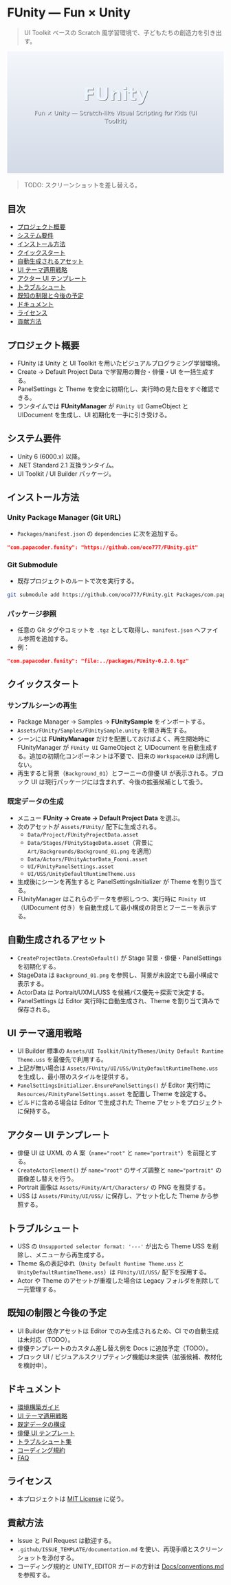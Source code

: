 # FUnity — Fun × Unity

> UI Toolkit ベースの Scratch 風学習環境で、子どもたちの創造力を引き出す。

![FUnity overview placeholder](docs/images/readme-hero.png)

> TODO: スクリーンショットを差し替える。

## 目次
- [プロジェクト概要](#プロジェクト概要)
- [システム要件](#システム要件)
- [インストール方法](#インストール方法)
- [クイックスタート](#クイックスタート)
- [自動生成されるアセット](#自動生成されるアセット)
- [UI テーマ適用戦略](#ui-テーマ適用戦略)
- [アクター UI テンプレート](#アクター-ui-テンプレート)
- [トラブルシュート](#トラブルシュート)
- [既知の制限と今後の予定](#既知の制限と今後の予定)
- [ドキュメント](#ドキュメント)
- [ライセンス](#ライセンス)
- [貢献方法](#貢献方法)

## プロジェクト概要
- FUnity は Unity と UI Toolkit を用いたビジュアルプログラミング学習環境。
- Create → Default Project Data で学習用の舞台・俳優・UI を一括生成する。
- PanelSettings と Theme を安全に初期化し、実行時の見た目をすぐ確認できる。
- ランタイムでは **FUnityManager** が `FUnity UI` GameObject と UIDocument を生成し、UI 初期化を一手に引き受ける。

## システム要件
- Unity 6 (6000.x) 以降。
- .NET Standard 2.1 互換ランタイム。
- UI Toolkit / UI Builder パッケージ。

## インストール方法
### Unity Package Manager (Git URL)
- `Packages/manifest.json` の `dependencies` に次を追加する。

```json
"com.papacoder.funity": "https://github.com/oco777/FUnity.git"
```

### Git Submodule
- 既存プロジェクトのルートで次を実行する。

```bash
git submodule add https://github.com/oco777/FUnity.git Packages/com.papacoder.funity
```

### パッケージ参照
- 任意の Git タグやコミットを `.tgz` として取得し、`manifest.json` へファイル参照を追加する。
- 例：

```json
"com.papacoder.funity": "file:../packages/FUnity-0.2.0.tgz"
```

## クイックスタート
### サンプルシーンの再生
- Package Manager → Samples → **FUnitySample** をインポートする。
- `Assets/FUnity/Samples/FUnitySample.unity` を開き再生する。
- シーンには **FUnityManager** だけを配置しておけばよく、再生開始時に FUnityManager が `FUnity UI` GameObject と UIDocument を自動生成する。追加の初期化コンポーネントは不要で、旧来の `WorkspaceHUD` は利用しない。
- 再生すると背景（`Background_01`）とフーニーの俳優 UI が表示される。ブロック UI は現行パッケージには含まれず、今後の拡張候補として扱う。

### 既定データの生成
- メニュー **FUnity → Create → Default Project Data** を選ぶ。
- 次のアセットが `Assets/FUnity/` 配下に生成される。
  - `Data/Project/FUnityProjectData.asset`
  - `Data/Stages/FUnityStageData.asset`（背景に `Art/Backgrounds/Background_01.png` を適用）
  - `Data/Actors/FUnityActorData_Fooni.asset`
  - `UI/FUnityPanelSettings.asset`
  - `UI/USS/UnityDefaultRuntimeTheme.uss`
- 生成後にシーンを再生すると PanelSettingsInitializer が Theme を割り当てる。
- FUnityManager はこれらのデータを参照しつつ、実行時に `FUnity UI`（UIDocument 付き）を自動生成して最小構成の背景とフーニーを表示する。

## 自動生成されるアセット
- `CreateProjectData.CreateDefault()` が Stage 背景・俳優・PanelSettings を初期化する。
- StageData は `Background_01.png` を参照し、背景が未設定でも最小構成で表示する。
- ActorData は Portrait/UXML/USS を候補パス優先＋探索で決定する。
- PanelSettings は Editor 実行時に自動生成され、Theme を割り当て済みで保存される。

## UI テーマ適用戦略
- UI Builder 標準の `Assets/UI Toolkit/UnityThemes/Unity Default Runtime Theme.uss` を最優先で利用する。
- 上記が無い場合は `Assets/FUnity/UI/USS/UnityDefaultRuntimeTheme.uss` を生成し、最小限のスタイルを提供する。
- `PanelSettingsInitializer.EnsurePanelSettings()` が Editor 実行時に `Resources/FUnityPanelSettings.asset` を配置し Theme を設定する。
- ビルドに含める場合は Editor で生成された Theme アセットをプロジェクトに保持する。

## アクター UI テンプレート
- 俳優 UI は UXML の A 案（`name="root"` と `name="portrait"`）を前提とする。
- `CreateActorElement()` が `name="root"` のサイズ調整と `name="portrait"` の画像差し替えを行う。
- Portrait 画像は `Assets/FUnity/Art/Characters/` の PNG を推奨する。
- USS は `Assets/FUnity/UI/USS/` に保存し、アセット化した Theme から参照する。

## トラブルシュート
- USS の `Unsupported selector format: '---'` が出たら Theme USS を削除し、メニューから再生成する。
- Theme 名の表記ゆれ（`Unity Default Runtime Theme.uss` と `UnityDefaultRuntimeTheme.uss`）は `FUnity/UI/USS/` 配下を採用する。
- Actor や Theme のアセットが重複した場合は Legacy フォルダを削除して一元管理する。

## 既知の制限と今後の予定
- UI Builder 依存アセットは Editor でのみ生成されるため、CI での自動生成は未対応（TODO）。
- 俳優テンプレートのカスタム差し替え例を Docs に追加予定（TODO）。
- ブロック UI / ビジュアルスクリプティング機能は未提供（拡張候補、教材化を検討中）。

## ドキュメント
- [環境構築ガイド](Docs/setup.md)
- [UI テーマ適用戦略](Docs/ui-theme.md)
- [既定データの構成](Docs/data-defaults.md)
- [俳優 UI テンプレート](Docs/actor-template.md)
- [トラブルシュート集](Docs/troubleshooting.md)
- [コーディング規約](Docs/conventions.md)
- [FAQ](Docs/faq.md)

## ライセンス
- 本プロジェクトは [MIT License](LICENSE.md) に従う。

## 貢献方法
- Issue と Pull Request は歓迎する。
- `.github/ISSUE_TEMPLATE/documentation.md` を使い、再現手順とスクリーンショットを添付する。
- コーディング規約と UNITY_EDITOR ガードの方針は [Docs/conventions.md](Docs/conventions.md) を参照する。
